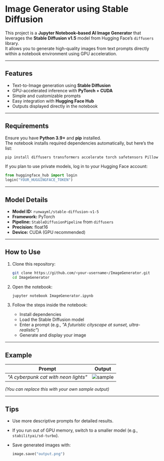 
#  Image Generator using Stable Diffusion

This project is a **Jupyter Notebook–based AI Image Generator** that leverages the **Stable Diffusion v1.5** model from Hugging Face’s `diffusers` library.  
It allows you to generate high-quality images from text prompts directly within a notebook environment using GPU acceleration.

---
 
##  Features

- Text-to-Image generation using **Stable Diffusion**
- GPU-accelerated inference with **PyTorch + CUDA**
- Simple and customizable prompts
- Easy integration with **Hugging Face Hub**
- Outputs displayed directly in the notebook

---

##  Requirements

Ensure you have **Python 3.9+** and **pip** installed.  
The notebook installs required dependencies automatically, but here’s the list:

```bash
pip install diffusers transformers accelerate torch safetensors Pillow
````

If you plan to use private models, log in to your Hugging Face account:

```python
from huggingface_hub import login
login("YOUR_HUGGINGFACE_TOKEN")
```

---

##  Model Details

* **Model ID:** `runwayml/stable-diffusion-v1-5`
* **Framework:** PyTorch
* **Pipeline:** `StableDiffusionPipeline` from `diffusers`
* **Precision:** float16
* **Device:** CUDA (GPU recommended)

---

##  How to Use

1. Clone this repository:

   ```bash
   git clone https://github.com/<your-username>/ImageGenerator.git
   cd ImageGenerator
   ```

2. Open the notebook:

   ```bash
   jupyter notebook ImageGenerator.ipynb
   ```

3. Follow the steps inside the notebook:

   * Install dependencies
   * Load the Stable Diffusion model
   * Enter a prompt (e.g., *"A futuristic cityscape at sunset, ultra-realistic"*)
   * Generate and display your image

---

##  Example

| Prompt                               | Output                              |
| ------------------------------------ | ----------------------------------- |
| *"A cyberpunk cat with neon lights"* | ![sample](assets/sample_output.png) |

*(You can replace this with your own sample output)*

---

##  Tips

* Use more descriptive prompts for detailed results.
* If you run out of GPU memory, switch to a smaller model (e.g., `stabilityai/sd-turbo`).
* Save generated images with:

  ```python
  image.save("output.png")
  ```

